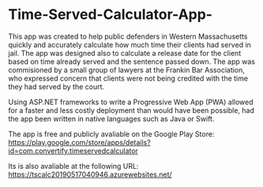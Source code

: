 # Time-Served-Calculator-App-

This app was created to help public defenders in Western Massachusetts quickly and accurately calculate how much time
their clients had served in jail. The app was designed also to calculate a release date for the client based on time already
served and the sentence passed down. The app was commisioned by a small group of lawyers at the Frankin Bar Association, who
expressed concern that clients were not being credited with the time they had served by the court. 

Using ASP.NET frameworks to write a Progressive Web App (PWA) allowed for a faster and less costly deployment than would 
have been possible, had the app been written in native languages such as Java or Swift. 

The app is free and publicly avaliable on the Google Play Store: 
https://play.google.com/store/apps/details?id=com.convertify.timeservedcalculator

Its is also avaliable at the following URL: https://tscalc20190517040946.azurewebsites.net/

